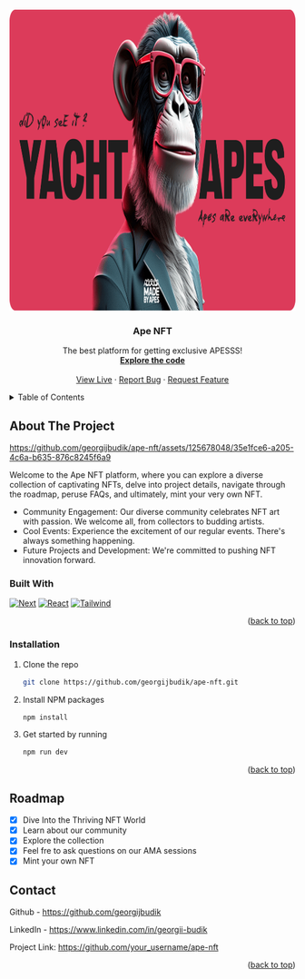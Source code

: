 
<a name="readme-top"></a>

<br />
<div align="center">
  <a href="https://github.com/georgijbudik/ape-nft">
    <img src="/public/images/og-image.png" alt="OG image" width="1000" height="530">
  </a>

  <h3 align="center">Ape NFT</h3>

  <p align="center">
    The best platform for getting exclusive APESSS!
    <br />
    <a href="https://github.com/georgijbudik/ape-nft"><strong>Explore the code</strong></a>
    <br />
    <br />
    <a href="https://ape-nft-murex.vercel.app/">View Live</a>
    ·
    <a href="https://github.com/georgijbudik/ape-nft/issues">Report Bug</a>
    ·
    <a href="https://github.com/georgijbudik/ape-nft/issues">Request Feature</a>
  </p>
</div>



<!-- TABLE OF CONTENTS -->
<details>
  <summary>Table of Contents</summary>
  <ol>
    <li>
      <a href="#about-the-project">About The Project</a>
      <ul>
        <li><a href="#built-with">Built With</a></li>
      </ul>
    </li>
    <li><a href="#roadmap">Roadmap</a></li>
    <li><a href="#contact">Contact</a></li>
  </ol>
</details>


<!-- ABOUT THE PROJECT -->
## About The Project

https://github.com/georgijbudik/ape-nft/assets/125678048/35e1fce6-a205-4c6a-b635-876c8245f6a9

Welcome to the Ape NFT platform, where you can explore a diverse collection of captivating NFTs, delve into project details, navigate through the roadmap, peruse FAQs, and ultimately, mint your very own NFT.

- Community Engagement: Our diverse community celebrates NFT art with passion. We welcome all, from collectors to budding artists.
- Cool Events: Experience the excitement of our regular events. There's always something happening.
- Future Projects and Development: We're committed to pushing NFT innovation forward.


### Built With

[![Next][Next.js]][Next-url]
[![React][React.js]][React-url]
[![Tailwind][Tailwind-css]][Tailwind-url]

<p align="right">(<a href="#readme-top">back to top</a>)</p>


### Installation

1. Clone the repo
   ```sh
   git clone https://github.com/georgijbudik/ape-nft.git
   ```
3. Install NPM packages
   ```sh
   npm install
   ```
4. Get started by running
   ```sh
   npm run dev
   ```

<p align="right">(<a href="#readme-top">back to top</a>)</p>


<!-- ROADMAP -->
## Roadmap

- [x] Dive Into the Thriving NFT World
- [x] Learn about our community
- [x] Explore the collection
- [x] Feel fre to ask questions on our AMA sessions
- [x] Mint your own NFT

<!-- CONTACT -->
## Contact

Github - https://github.com/georgijbudik

LinkedIn - https://www.linkedin.com/in/georgii-budik

Project Link: https://github.com/your_username/ape-nft

<p align="right">(<a href="#readme-top">back to top</a>)</p>


[Next.js]: https://img.shields.io/badge/next.js-000000?style=for-the-badge&logo=nextdotjs&logoColor=white
[Next-url]: https://nextjs.org/
[React.js]: https://img.shields.io/badge/React-20232A?style=for-the-badge&logo=react&logoColor=61DAFB
[React-url]: https://reactjs.org/
[Tailwind-css]: https://img.shields.io/badge/Tailwind_CSS-38B2AC?style=for-the-badge&logo=tailwind-css&logoColor=white
[Tailwind-url]: https://tailwindcss.com/
